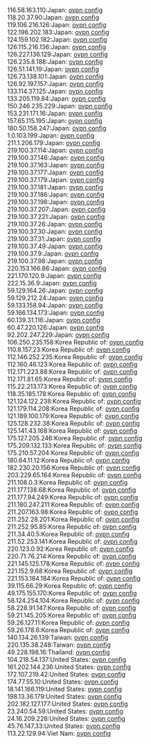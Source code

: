 116.58.163.110:Japan: [ovpn config](vpn/116_58_163_110.ovpn)  
118.20.37.90:Japan: [ovpn config](vpn/118_20_37_90.ovpn)  
119.106.216.126:Japan: [ovpn config](vpn/119_106_216_126.ovpn)  
122.196.202.183:Japan: [ovpn config](vpn/122_196_202_183.ovpn)  
124.159.102.182:Japan: [ovpn config](vpn/124_159_102_182.ovpn)  
126.115.216.136:Japan: [ovpn config](vpn/126_115_216_136.ovpn)  
126.227.136.129:Japan: [ovpn config](vpn/126_227_136_129.ovpn)  
126.235.8.188:Japan: [ovpn config](vpn/126_235_8_188.ovpn)  
126.51.141.19:Japan: [ovpn config](vpn/126_51_141_19.ovpn)  
126.73.138.101:Japan: [ovpn config](vpn/126_73_138_101.ovpn)  
126.92.197.157:Japan: [ovpn config](vpn/126_92_197_157.ovpn)  
133.114.37.125:Japan: [ovpn config](vpn/133_114_37_125.ovpn)  
133.205.119.84:Japan: [ovpn config](vpn/133_205_119_84.ovpn)  
150.246.235.229:Japan: [ovpn config](vpn/150_246_235_229.ovpn)  
153.231.171.16:Japan: [ovpn config](vpn/153_231_171_16.ovpn)  
157.65.115.195:Japan: [ovpn config](vpn/157_65_115_195.ovpn)  
180.50.158.247:Japan: [ovpn config](vpn/180_50_158_247.ovpn)  
1.0.103.199:Japan: [ovpn config](vpn/1_0_103_199.ovpn)  
211.1.206.179:Japan: [ovpn config](vpn/211_1_206_179.ovpn)  
219.100.37.114:Japan: [ovpn config](vpn/219_100_37_114.ovpn)  
219.100.37.146:Japan: [ovpn config](vpn/219_100_37_146.ovpn)  
219.100.37.163:Japan: [ovpn config](vpn/219_100_37_163.ovpn)  
219.100.37.177:Japan: [ovpn config](vpn/219_100_37_177.ovpn)  
219.100.37.179:Japan: [ovpn config](vpn/219_100_37_179.ovpn)  
219.100.37.181:Japan: [ovpn config](vpn/219_100_37_181.ovpn)  
219.100.37.186:Japan: [ovpn config](vpn/219_100_37_186.ovpn)  
219.100.37.198:Japan: [ovpn config](vpn/219_100_37_198.ovpn)  
219.100.37.207:Japan: [ovpn config](vpn/219_100_37_207.ovpn)  
219.100.37.221:Japan: [ovpn config](vpn/219_100_37_221.ovpn)  
219.100.37.26:Japan: [ovpn config](vpn/219_100_37_26.ovpn)  
219.100.37.30:Japan: [ovpn config](vpn/219_100_37_30.ovpn)  
219.100.37.31:Japan: [ovpn config](vpn/219_100_37_31.ovpn)  
219.100.37.49:Japan: [ovpn config](vpn/219_100_37_49.ovpn)  
219.100.37.9:Japan: [ovpn config](vpn/219_100_37_9.ovpn)  
219.100.37.98:Japan: [ovpn config](vpn/219_100_37_98.ovpn)  
220.153.166.86:Japan: [ovpn config](vpn/220_153_166_86.ovpn)  
221.170.120.9:Japan: [ovpn config](vpn/221_170_120_9.ovpn)  
222.15.36.9:Japan: [ovpn config](vpn/222_15_36_9.ovpn)  
59.129.164.26:Japan: [ovpn config](vpn/59_129_164_26.ovpn)  
59.129.212.24:Japan: [ovpn config](vpn/59_129_212_24.ovpn)  
59.133.158.94:Japan: [ovpn config](vpn/59_133_158_94.ovpn)  
59.166.134.173:Japan: [ovpn config](vpn/59_166_134_173.ovpn)  
60.139.31.116:Japan: [ovpn config](vpn/60_139_31_116.ovpn)  
60.47.220.126:Japan: [ovpn config](vpn/60_47_220_126.ovpn)  
92.202.247.229:Japan: [ovpn config](vpn/92_202_247_229.ovpn)  
106.250.235.158:Korea Republic of: [ovpn config](vpn/106_250_235_158.ovpn)  
110.8.157.23:Korea Republic of: [ovpn config](vpn/110_8_157_23.ovpn)  
112.146.252.235:Korea Republic of: [ovpn config](vpn/112_146_252_235.ovpn)  
112.160.46.123:Korea Republic of: [ovpn config](vpn/112_160_46_123.ovpn)  
112.171.223.88:Korea Republic of: [ovpn config](vpn/112_171_223_88.ovpn)  
112.171.81.65:Korea Republic of: [ovpn config](vpn/112_171_81_65.ovpn)  
115.22.213.173:Korea Republic of: [ovpn config](vpn/115_22_213_173.ovpn)  
118.35.185.178:Korea Republic of: [ovpn config](vpn/118_35_185_178.ovpn)  
121.124.122.238:Korea Republic of: [ovpn config](vpn/121_124_122_238.ovpn)  
121.179.114.208:Korea Republic of: [ovpn config](vpn/121_179_114_208.ovpn)  
121.189.100.179:Korea Republic of: [ovpn config](vpn/121_189_100_179.ovpn)  
125.128.232.38:Korea Republic of: [ovpn config](vpn/125_128_232_38.ovpn)  
125.141.43.168:Korea Republic of: [ovpn config](vpn/125_141_43_168.ovpn)  
175.127.205.246:Korea Republic of: [ovpn config](vpn/175_127_205_246.ovpn)  
175.209.132.133:Korea Republic of: [ovpn config](vpn/175_209_132_133.ovpn)  
175.210.57.204:Korea Republic of: [ovpn config](vpn/175_210_57_204.ovpn)  
180.64.11.12:Korea Republic of: [ovpn config](vpn/180_64_11_12.ovpn)  
182.230.20.156:Korea Republic of: [ovpn config](vpn/182_230_20_156.ovpn)  
203.229.65.164:Korea Republic of: [ovpn config](vpn/203_229_65_164.ovpn)  
211.108.0.3:Korea Republic of: [ovpn config](vpn/211_108_0_3.ovpn)  
211.177.138.68:Korea Republic of: [ovpn config](vpn/211_177_138_68.ovpn)  
211.177.94.249:Korea Republic of: [ovpn config](vpn/211_177_94_249.ovpn)  
211.180.247.211:Korea Republic of: [ovpn config](vpn/211_180_247_211.ovpn)  
211.207.163.98:Korea Republic of: [ovpn config](vpn/211_207_163_98.ovpn)  
211.252.28.201:Korea Republic of: [ovpn config](vpn/211_252_28_201.ovpn)  
211.252.95.85:Korea Republic of: [ovpn config](vpn/211_252_95_85.ovpn)  
211.34.40.5:Korea Republic of: [ovpn config](vpn/211_34_40_5.ovpn)  
211.52.253.141:Korea Republic of: [ovpn config](vpn/211_52_253_141.ovpn)  
220.123.0.92:Korea Republic of: [ovpn config](vpn/220_123_0_92.ovpn)  
220.71.76.214:Korea Republic of: [ovpn config](vpn/220_71_76_214.ovpn)  
221.145.125.178:Korea Republic of: [ovpn config](vpn/221_145_125_178.ovpn)  
221.152.9.68:Korea Republic of: [ovpn config](vpn/221_152_9_68.ovpn)  
221.153.184.184:Korea Republic of: [ovpn config](vpn/221_153_184_184.ovpn)  
39.115.66.29:Korea Republic of: [ovpn config](vpn/39_115_66_29.ovpn)  
49.175.155.170:Korea Republic of: [ovpn config](vpn/49_175_155_170.ovpn)  
58.124.254.104:Korea Republic of: [ovpn config](vpn/58_124_254_104.ovpn)  
58.228.91.147:Korea Republic of: [ovpn config](vpn/58_228_91_147.ovpn)  
59.21.145.205:Korea Republic of: [ovpn config](vpn/59_21_145_205.ovpn)  
59.26.127.11:Korea Republic of: [ovpn config](vpn/59_26_127_11.ovpn)  
59.26.178.6:Korea Republic of: [ovpn config](vpn/59_26_178_6.ovpn)  
140.134.26.139:Taiwan: [ovpn config](vpn/140_134_26_139.ovpn)  
220.135.38.248:Taiwan: [ovpn config](vpn/220_135_38_248.ovpn)  
49.228.198.16:Thailand: [ovpn config](vpn/49_228_198_16.ovpn)  
104.218.54.137:United States: [ovpn config](vpn/104_218_54_137.ovpn)  
161.202.144.236:United States: [ovpn config](vpn/161_202_144_236.ovpn)  
172.107.219.42:United States: [ovpn config](vpn/172_107_219_42.ovpn)  
174.77.55.10:United States: [ovpn config](vpn/174_77_55_10.ovpn)  
18.141.166.119:United States: [ovpn config](vpn/18_141_166_119.ovpn)  
198.13.36.179:United States: [ovpn config](vpn/198_13_36_179.ovpn)  
202.182.127.177:United States: [ovpn config](vpn/202_182_127_177.ovpn)  
23.240.54.59:United States: [ovpn config](vpn/23_240_54_59.ovpn)  
24.16.209.228:United States: [ovpn config](vpn/24_16_209_228.ovpn)  
45.76.147.33:United States: [ovpn config](vpn/45_76_147_33.ovpn)  
113.22.129.94:Viet Nam: [ovpn config](vpn/113_22_129_94.ovpn)  
